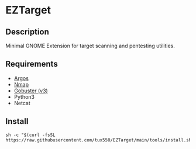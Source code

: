 # EZTarget

## Description
Minimal GNOME Extension for target scanning and pentesting utilities.

## Requirements
- [Argos](https://github.com/p-e-w/argos)
- [Nmap](https://nmap.org)
- [Gobuster (v3)](https://github.com/OJ/gobuster)
- Python3
- Netcat

## Install
```
sh -c "$(curl -fsSL https://raw.githubusercontent.com/tux550/EZTarget/main/tools/install.sh)"
```
